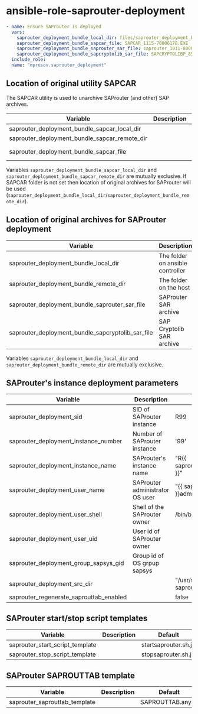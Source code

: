 ansible-role-saprouter-deployment
===

```yml
- name: Ensure SAProuter is deployed
  vars:
    saprouter_deployment_bundle_local_dir: files/saprouter_deployment_bundle
    saprouter_deployment_bundle_sapcar_file: SAPCAR_1115-70006178.EXE
    saprouter_deployment_bundle_saprouter_sar_file: saprouter_1011-80003478.sar
    saprouter_deployment_bundle_sapcryptolib_sar_file: SAPCRYPTOLIBP_8544-20011697.SAR
  include_role:
  name: "mprusov.saprouter_deployment"
```

Location of original utility SAPCAR
---

The SAPCAR utility is used to unarchive SAProuter (and other) SAP archives.

| Variable | Description | Default |
| --- | --- | --- |
| saprouter_deployment_bundle_sapcar_local_dir  | | none |
| saprouter_deployment_bundle_sapcar_remote_dir | | none |
| saprouter_deployment_bundle_sapcar_file       | | SAPCAR_1115-70006178.EXE |

Variables `saprouter_deployment_bundle_sapcar_local_dir` and `saprouter_deployment_bundle_sapcar_remote_dir` are mutually exclusive.
If SAPCAR folder is not set then location of original archives for SAProuter will be used
(`saprouter_deployment_bundle_local_dir`/`saprouter_deployment_bundle_remote_dir`).

Location of original archives for SAProuter deployment
---

| Variable | Description | Default |
| --- | --- | --- |
| saprouter_deployment_bundle_local_dir | The folder on ansible controller | files/saprouter_deployment_bundle |
| saprouter_deployment_bundle_remote_dir | The folder on the host | |
| saprouter_deployment_bundle_saprouter_sar_file | SAProuter SAR archive | saprouter_1011-80003478.sar |
| saprouter_deployment_bundle_sapcryptolib_sar_file | SAP Cryptolib SAR archive | SAPCRYPTOLIBP_8544-20011697.SAR |

Variables `saprouter_deployment_bundle_local_dir` and `saprouter_deployment_bundle_remote_dir` are mutually exclusive.

SAProuter's instance deployment parameters
---

| Variable | Description | Default |
| --- | --- | --- |
| saprouter_deployment_sid | SID of SAProuter instance | R99 |
| saprouter_deployment_instance_number | Number of SAProuter instance  | '99' |
| saprouter_deployment_instance_name | SAProuter's instance name | "R{{ saprouter_deployment_instance_number }}" |
| saprouter_deployment_user_name | SAProuter administrator OS user | "{{ saprouter_deployment_sid \| lower }}adm" |
| saprouter_deployment_user_shell | Shell of the SAProuter owner | /bin/bash |
| saprouter_deployment_user_uid | User id of SAProuter owner | |
| saprouter_deployment_group_sapsys_gid | Group id of OS grpup sapsys | |
| saprouter_deployment_src_dir | | "/usr/sap/src/{{ saprouter_deployment_sid }}" |
| saprouter_regenerate_saprouttab_enabled | | false |

SAProuter start/stop script templates
---

| Variable | Description | Default |
| --- | --- | --- |
| saprouter_start_script_template | | startsaprouter.sh.j2 |
| saprouter_stop_script_template | | stopsaprouter.sh.j2 |

SAProuter SAPROUTTAB template
---

| Variable | Description | Default |
| --- | --- | --- |
| saprouter_saprouttab_template | | SAPROUTTAB.any.j2 |
